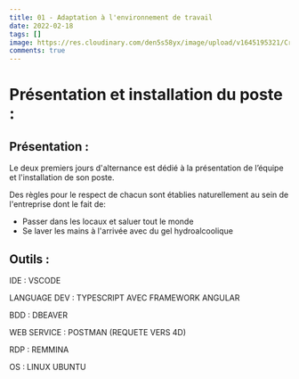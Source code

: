 ```yaml
---
title: 01 - Adaptation à l'environnement de travail
date: 2022-02-18
tags: []
image: https://res.cloudinary.com/den5s58yx/image/upload/v1645195321/Crypto/Capture_d_%C3%A9cran_du_2022-02-18_15-41-20_dxvbt4.png
comments: true
---
```

# Présentation et installation du poste :

## Présentation :

Le deux premiers jours d'alternance est dédié à la présentation de l’équipe et l'installation de son poste.

Des règles pour le respect de chacun sont établies naturellement au sein de l'entreprise dont le fait de:

* Passer dans les locaux et saluer tout le monde
* Se laver les mains à l'arrivée avec du gel hydroalcoolique 





## Outils :

IDE : VSCODE

LANGUAGE DEV : TYPESCRIPT AVEC FRAMEWORK ANGULAR

BDD : DBEAVER

WEB SERVICE : POSTMAN (REQUETE VERS 4D)

RDP : REMMINA

OS : LINUX UBUNTU